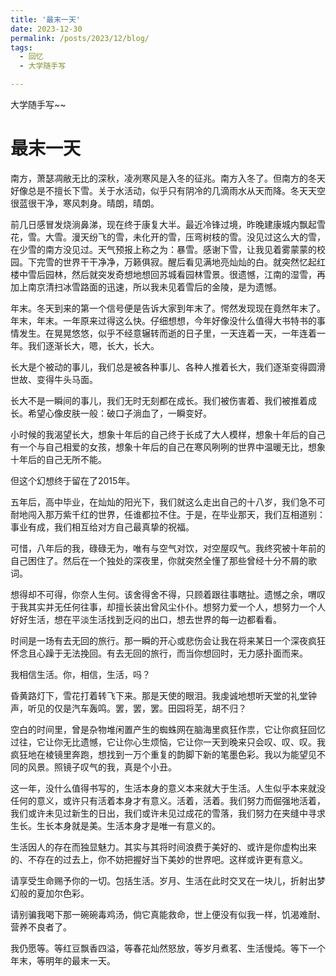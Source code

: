 ```yaml
---
title: '最末一天'
date: 2023-12-30
permalink: /posts/2023/12/blog/
tags:
  - 回忆
  - 大学随手写

---
```


大学随手写~~

最末一天
======
南方，萧瑟凋敝无比的深秋，凌冽寒风是入冬的征兆。南方入冬了。但南方的冬天好像总是不擅长下雪。关于水活动，似乎只有阴冷的几滴雨水从天而降。冬天天空很蓝很干净，寒风刺身。晴朗，晴朗。

前几日感冒发烧淌鼻涕，现在终于康复大半。最近冷锋过境，昨晚建康城内飘起雪花，雪。大雪。漫天纷飞的雪，未化开的雪，压弯树枝的雪。没见过这么大的雪，在少雪的南方没见过。天气预报上称之为：暴雪。感谢下雪，让我见着雾蒙蒙的校园。下完雪的世界干干净净，万籁俱寂。醒后看见满地亮灿灿的白。就突然忆起红楼中雪后园林，然后就突发奇想地想回苏城看园林雪景。很遗憾，江南的湿雪，再加上南京清扫冰雪路面的迅速，所以我未见着雪后的金陵，是为遗憾。

年末。冬天到来的第一个信号便是告诉大家到年末了。愕然发现现在竟然年末了。年末，年末。一年原来过得这么快。仔细想想，今年好像没什么值得大书特书的事情发生。在晃晃悠悠，似乎不经意辗转而逝的日子里，一天连着一天，一年连着一年。我们逐渐长大，嗯，长大，长大。

长大是个被动的事儿，我们总是被各种事儿、各种人推着长大，我们逐渐变得圆滑世故、变得牛头马面。

长大不是一瞬间的事儿，我们无时无刻都在成长。我们被伤害着、我们被推着成长。希望心像皮肤一般：破口子淌血了，一瞬变好。

小时候的我渴望长大，想象十年后的自己终于长成了大人模样，想象十年后的自己有一个与自己相爱的女孩，想象十年后的自己在寒风咧咧的世界中温暖无比，想象十年后的自己无所不能。

但这个幻想终于留在了2015年。

五年后，高中毕业，在灿灿的阳光下，我们就这么走出自己的十八岁，我们急不可耐地闯入那万紫千红的世界，任谁都拉不住。于是，在毕业那天，我们互相道别：事业有成，我们相互给对方自己最真挚的祝福。

可惜，八年后的我，碌碌无为，唯有与空气对饮，对空屋叹气。我终究被十年前的自己困住了。然后在一个独处的深夜里，你就突然全懂了那些曾经十分不屑的歌词。

想得却不可得，你奈人生何。该舍得舍不得，只顾着跟往事瞎扯。遗憾之余，喟叹于我其实并无任何往事，却擅长装出曾风尘仆仆。想努力爱一个人，想努力一个人好好生活，想在平淡生活找到乏闷的出口，想去世界的每一边都看看。

时间是一场有去无回的旅行。那一瞬的开心或悲伤会让我在将来某日一个深夜疯狂怀念且心躁于无法挽回。有去无回的旅行，而当你想回时，无力感扑面而来。

我相信生活。你，相信，生活，吗？

昏黄路灯下，雪花打着转飞下来。那是天使的眼泪。我虔诚地想听天堂的礼堂钟声，听见的仅是汽车轰鸣。罢，罢，罢。田园将芜，胡不归？

空白的时间里，曾是杂物堆闲置产生的蜘蛛网在脑海里疯狂作祟，它让你疯狂回忆过往，它让你无比遗憾，它让你心生烦恼，它让你一天到晚来只会叹、叹、叹。我疯狂地在棱镜里奔跑，想找到一万个重复的韵脚下新的笔墨色彩。我以为能望见不同的风景。照镜子叹气的我，真是个小丑。

这一年，没什么值得书写的，生活本身的意义本来就大于生活。人生似乎本来就没任何的意义，或许只有活着本身才有意义。活着，活着。我们努力而倔强地活着，我们或许未见过新生的日出，我们或许未见过成花的雪落，我们努力在夹缝中寻求生长。生长本身就是美。生活本身才是唯一有意义的。

生活因人的存在而独显魅力。其实与其将时间浪费于美好的、或许是你虚构出来的、不存在的过去上，你不妨把握好当下美妙的世界吧。这样或许更有意义。

请享受生命赐予你的一切。包括生活。岁月、生活在此时交叉在一块儿，折射出梦幻般的夏加尔色彩。

请别骗我喝下那一碗碗毒鸡汤，倘它真能救命，世上便没有似我一样，饥渴难耐、营养不良者了。

我仍愿等。等红豆飘香四溢，等春花灿然怒放，等岁月煮茗、生活慢炖。等下一个年末，等明年的最末一天。
